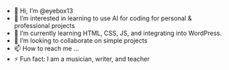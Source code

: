 - 👋 Hi, I’m @eyebox13
- 👀 I’m interested in learning to use AI for coding for personal & professional projects
- 🌱 I’m currently learning HTML, CSS, JS, and integrating into WordPress. 
- 💞️ I’m looking to collaborate on simple projects
- 📫 How to reach me ...
- ⚡ Fun fact: I am a musician, writer, and teacher

<!---
eyebox13/eyebox13 is a ✨ special ✨ repository because its `README.md` (this file) appears on your GitHub profile.
You can click the Preview link to take a look at your changes.
--->
